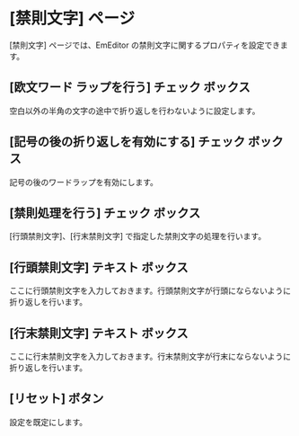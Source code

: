 # \[禁則文字\] ページ

\[禁則文字\] ページでは、EmEditor の禁則文字に関するプロパティを設定できます。

## \[欧文ワード ラップを行う\] チェック ボックス

空白以外の半角の文字の途中で折り返しを行わないように設定します。

## \[記号の後の折り返しを有効にする\] チェック ボックス

記号の後のワードラップを有効にします。

## \[禁則処理を行う\] チェック ボックス

\[行頭禁則文字\]、\[行末禁則文字\] で指定した禁則文字の処理を行います。

## \[行頭禁則文字\] テキスト ボックス

ここに行頭禁則文字を入力しておきます。行頭禁則文字が行頭にならないように折り返しを行います。

## \[行末禁則文字\] テキスト ボックス

ここに行末禁則文字を入力しておきます。行末禁則文字が行末にならないように折り返しを行います。

## \[リセット\] ボタン

設定を既定にします。

